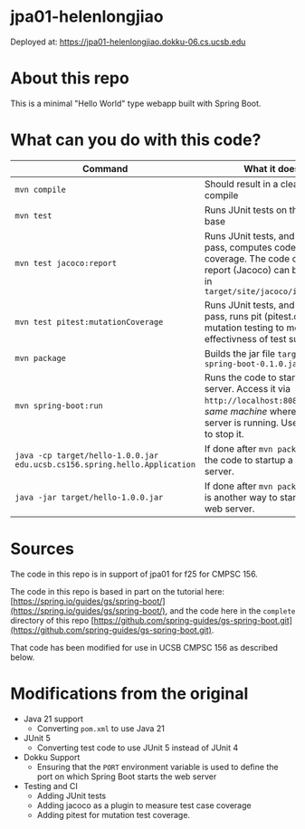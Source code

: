 # jpa01-helenlongjiao

Deployed at: https://jpa01-helenlongjiao.dokku-06.cs.ucsb.edu

# About this repo

This is a minimal "Hello World" type webapp built with Spring Boot.

# What can you do with this code?

| Command                                                                     | What it does                                                                                                                                                 |
| --------------------------------------------------------------------------- | ------------------------------------------------------------------------------------------------------------------------------------------------------------ |
| `mvn compile`                                                             | Should result in a clean compile                                                                                                                             |
| `mvn test`                                                                | Runs JUnit tests on the code base                                                                                                                            |
| `mvn test jacoco:report`                                                  | Runs JUnit tests, and if all tests pass, computes code coverage.  The code coverage report (Jacoco) can be found in `target/site/jacoco/index.html`        |
| `mvn test pitest:mutationCoverage`                                        | Runs JUnit tests, and if all tests pass, runs pit (pitest.org) mutation testing to measure effectivness of test suite                                        |
| `mvn package`                                                             | Builds the jar file `target/gs-spring-boot-0.1.0.jar`                                                                                                      |
| `mvn spring-boot:run`                                                     | Runs the code to startup a web server.  Access it via `http://localhost:8080` on the *same machine* where the server is running.  Use CTRL/C to stop it. |
| `java -cp target/hello-1.0.0.jar edu.ucsb.cs156.spring.hello.Application` | If done after `mvn package`, runs the code to startup a web server.                                                                                        |
| `java -jar target/hello-1.0.0.jar`                                        | If done after `mvn package`, this is another way to start up the web server.                                                                               |

# Sources

The code in this repo is in support of
jpa01 for f25 for CMPSC 156.

The code in this repo is based in part on the tutorial here:
[https://spring.io/guides/gs/spring-boot/](https://spring.io/guides/gs/spring-boot/), and the code here in the
`complete` directory of this repo
[https://github.com/spring-guides/gs-spring-boot.git](https://github.com/spring-guides/gs-spring-boot.git).

That code has been
modified for use in UCSB CMPSC 156 as described
below.

# Modifications from the original

* Java 21 support
  * Converting `pom.xml` to use Java 21
* JUnit 5
  * Converting test code to use JUnit 5 instead of JUnit 4
* Dokku Support
  * Ensuring that the `PORT` environment variable is
    used to define the port on which Spring Boot starts the web server
* Testing and CI
  * Adding JUnit tests
  * Adding jacoco as a plugin to measure test
    case coverage
  * Adding pitest for mutation test coverage.
